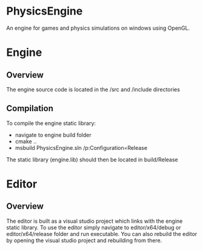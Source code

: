 PhysicsEngine
=============
An engine for games and physics simulations on windows using OpenGL. 

Engine
======

Overview
--------

The engine source code is located in the /src and /include directories

Compilation
-----------

To compile the engine static library:
* navigate to engine build folder
* cmake ..
* msbuild PhysicsEngine.sln /p:Configuration=Release

The static library (engine.lib) should then be located in build/Release

Editor
======

Overview
--------

The editor is built as a visual studio project which links with the engine static library. To use the editor simply navigate to editor/x64/debug or editor/x64/release folder and run executable. You can also rebuild the editor by opening the visual studio project and rebuilding from there. 
